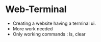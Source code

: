 # Web-Terminal

- Creating a website having a terminal ui.
- More work needed 
- Only working commands : ls, clear